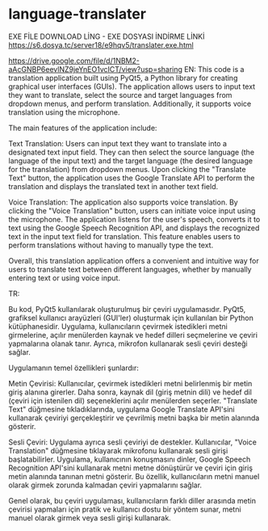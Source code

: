 # language-translater
EXE FİLE DOWNLOAD LİNG - EXE DOSYASI İNDİRME LİNKİ
https://s6.dosya.tc/server18/e9hqv5/translater.exe.html


https://drive.google.com/file/d/1NBM2-aAcGNBP6eevlNZ9jeYnEO1vcICT/view?usp=sharing
EN:
This code is a translation application built using PyQt5, a Python library for creating graphical user interfaces (GUIs). The application allows users to input text they want to translate, select the source and target languages from dropdown menus, and perform translation. Additionally, it supports voice translation using the microphone.

The main features of the application include:

Text Translation: Users can input text they want to translate into a designated text input field. They can then select the source language (the language of the input text) and the target language (the desired language for the translation) from dropdown menus. Upon clicking the "Translate Text" button, the application uses the Google Translate API to perform the translation and displays the translated text in another text field.

Voice Translation: The application also supports voice translation. By clicking the "Voice Translation" button, users can initiate voice input using the microphone. The application listens for the user's speech, converts it to text using the Google Speech Recognition API, and displays the recognized text in the input text field for translation. This feature enables users to perform translations without having to manually type the text.

Overall, this translation application offers a convenient and intuitive way for users to translate text between different languages, whether by manually entering text or using voice input.

TR:

Bu kod, PyQt5 kullanılarak oluşturulmuş bir çeviri uygulamasıdır. PyQt5, grafiksel kullanıcı arayüzleri (GUI'ler) oluşturmak için kullanılan bir Python kütüphanesidir. Uygulama, kullanıcıların çevirmek istedikleri metni girmelerine, açılır menülerden kaynak ve hedef dilleri seçmelerine ve çeviri yapmalarına olanak tanır. Ayrıca, mikrofon kullanarak sesli çeviri desteği sağlar.

Uygulamanın temel özellikleri şunlardır:

Metin Çevirisi: Kullanıcılar, çevirmek istedikleri metni belirlenmiş bir metin giriş alanına girerler. Daha sonra, kaynak dil (giriş metnin dili) ve hedef dil (çeviri için istenilen dil) seçeneklerini açılır menülerden seçerler. "Translate Text" düğmesine tıkladıklarında, uygulama Google Translate API'sini kullanarak çeviriyi gerçekleştirir ve çevrilmiş metni başka bir metin alanında gösterir.

Sesli Çeviri: Uygulama ayrıca sesli çeviriyi de destekler. Kullanıcılar, "Voice Translation" düğmesine tıklayarak mikrofonu kullanarak sesli girişi başlatabilirler. Uygulama, kullanıcının konuşmasını dinler, Google Speech Recognition API'sini kullanarak metni metne dönüştürür ve çeviri için giriş metin alanında tanınan metni gösterir. Bu özellik, kullanıcıların metni manuel olarak girmek zorunda kalmadan çeviri yapmalarını sağlar.

Genel olarak, bu çeviri uygulaması, kullanıcıların farklı diller arasında metin çevirisi yapmaları için pratik ve kullanıcı dostu bir yöntem sunar, metni manuel olarak girmek veya sesli girişi kullanarak.





